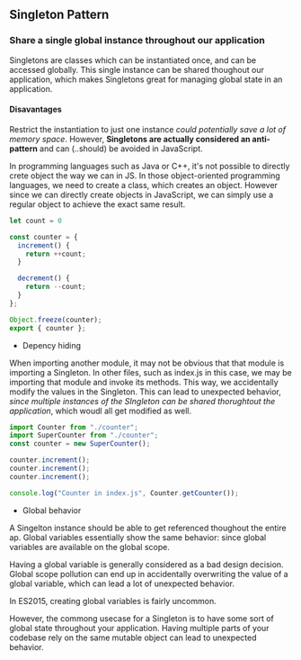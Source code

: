 ## Singleton Pattern

### Share a single global instance throughout our application

Singletons are classes which can be instantiated once, and can be accessed globally. This single instance can be shared thoughout our application, which makes Singletons great for managing global state in an application.

#### Disavantages

Restrict the instantiation to just one instance _could potentially save a lot of memory space_. However, **Singletons are actually considered an anti-pattern** and can (..should) be avoided in JavaScript.

In programming languages such as Java or C++, it's not possible to directly crete object the way we can in JS. In those object-oriented programming languages, we need to create a class, which creates an object. However since we can directly create objects in JavaScript, we can simply use a regular object to achieve the exact same result.

```javascript
let count = 0

const counter = {
  increment() {
    return ++count;
  }

  decrement() {
    return --count;
  }
};

Object.freeze(counter);
export { counter };
```

- Depency hiding

When importing another module, it may not be obvious that that module is importing a Singleton. In other files, such as index.js in this case, we may be importing that module and invoke its methods. This way, we accidentally modify the values in the Singleton. This can lead to unexpected behavior, _since multiple instances of the SIngleton can be shared thorughtout the application_, which woudl all get modified as well.

```javascript
import Counter from "./counter";
import SuperCounter from "./counter";
const counter = new SuperCounter();

counter.increment();
counter.increment();
counter.increment();

console.log("Counter in index.js", Counter.getCounter());
```

- Global behavior

A Singelton instance should be able to get referenced thoughout the entire ap. Global variables essentially show the same behavior: since global variables are available on the global scope.

Having a global variable is generally considered as a bad design decision. Global scope pollution can end up in accidentally overwriting the value of a global variable, which can lead a lot of unexpected behavior.

In ES2015, creating global variables is fairly uncommon.

However, the commong usecase for a Singleton is to have some sort of global state throughout your application. Having multiple parts of your codebase rely on the same mutable object can lead to unexpected behavior.
